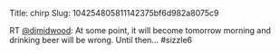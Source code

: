 Title: chirp
Slug: 104254805811142375bf6d982a8075c9

RT <a href="http://twitter.com/djmidwood">@djmidwood</a>: At some point, it will become tomorrow morning and drinking beer will be wrong. Until then... #sizzle6
